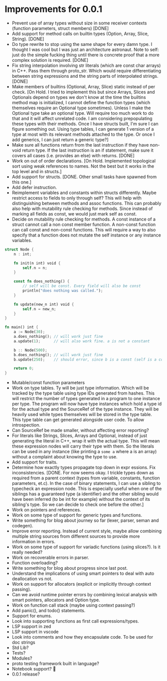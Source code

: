 # Improvements for 0.0.1
- Prevent use of array types without size in some receiver contexts (function parameters, struct members) [DONE]
- Add support for method calls on builtin types (Option, Array, Slice, String). [DONE]
- Do type rewrite to stop using the same shape for every damn type. I thought I was cool but I was just an architecture astronaut. Note to self: just do the simple fucking thing until there is concrete proof that a more complex solution is required. [DONE]
- Fix string interpolation involving str literals (which are const char arrays) in C++. Pass them through proto_str. Which would require differentiating between string expressions and the string parts of interpolated strings. [DONE]
- Make members of builtins (Optional, Array, Slice) static instead of per check. [On Hold. I tried to implement this but since Arrays, Slices and Optionals depend on types we don't know at the time the builtins method map is initialized, I cannot define the function types (which themselves require an Optional type sometimes). Unless I make the Optional type take an optional type. Will require too much work to do that and it will affect unrelated code. I am considering prepopulating these types with their methods. Once I have structs built, I'm sure I can figure something out. Using type tables, I can generate 1 version of a type at most with its relevant methods attached to the type. Or once I add generics, I can just return a generic type?]
- Make sure all functions return from the last instruction if they have non-void return type. If the last instruction is an if statement, make sure it covers all cases (i.e. provides an else) with returns. [DONE]
- Work on out of order declarations. [On Hold. Implemented topological sort using weak references to names. Not the best but it works in the top level and in structs.]
- Add support for structs. [DONE. Other small tasks have spawned from this one.]
- Add defer instruction.
- Reimplement variables and constants within structs differently. Maybe restrict access to fields to only through self? This will help with distinguishing between methods and assoc functions. This can probably also help with mutability rule checking for methods. Since instead of marking all fields as const, we would just mark self as const.
- Decide on mutability rule checking for methods. A const instance of a struct cannot call a non const member function. A non-const function can call const and non-const functions. This will require a way to also specify that a function does not mutate the self instance or any instance variables.
```rs
struct Node {
    n : int;

    fn init(n int) void {
        self.n = n;
    }

    const fn does_nothing() {
        // self will be const. Every field will also be const
        println("does nothing was called.");
    }

    fn update(new_n int) void {
        self.n = new_n;
    }
}

fn main() int {
    a := Node(30);
    a.does_nothing(); // will work just fine
    a.update(1);      // will also work fine. a is not a constant

    b :: Node(500);
    b.does_nothing(); // will work just fine
    b.update(250);    // should error, since b is a const (self is a const)

    return 0;
}
```
- Mutable/const function parameters
- Work on type tables. Ty will be just type information. Which will be tracked by the type table using type IDs generated from hashes. This will restrict the number of types generated in a program to one instance per type. The program will now have type instances which hold a type id for the actual type and the SourceRef of the type instance. They will be heavily used while types themselves will be stored in the type table. This type table can get generated alongside user code. To allow introspection.
- Can SourceRef be made smaller, without affecting error reporting?
- For literals like Strings, Slices, Arrays and Optional, instead of just generating the literal in C++, wrap it with the actual type. This will mean these expression nodes will carry their type with them. So the literals can be used in any instance (like printing a `some a` where a is an array) without a complaint about knowing the type to use.
- Add support for traits.
- Determine how exactly types propagate top down in expr essions. Fix inconsistencies. [DONE. For now seems okay. I trickle types down as required from a parent context (types from variable, constants, function parameters, et.c). In the case of binary statements, I can use a sibling to typecheck an expression node. This is especially useful when one of the siblings has a guaranteed type (a identifier) and the other sibling would have been inferred (to be int for example) without the context of its sibling's type. So we can decide to check one before the other.]
- Work on pointers and references.
- Work on some type of support for generic types and functions.
- Write something for blog about journey so far (lexer, parser, seman and codegen).
- Improve error reporting. Instead of current style, maybe allow combining multiple string sources from different sources to provide more information in errors.
- Work on some type of support for variadic functions (using slices?). Is it really needed?
- Work on recoverable errors in parser.
- Function overloading?
- Write something for blog about progress since last post.
- Understand the implications of using smart pointers to deal with auto deallocation vs not.
- Work on support for allocators (explicit or implicitly through context passing).
- Can we avoid runtime pointer errors by combining lexical analysis with smart pointers, allocators and Option type.
- Work on function call stack (maybe using context passing?)
- Add panic(), and todo() statements.
- Support for enums.
- Look into supporting functions as first call expressions/types.
- LSP support in zed
- LSP support in vscode
- Look into comments and how they encapsulate code. To be used for doc strings
- Std Lib?
- Tests?
- Modules?
- proto testing framework built in language?
- Notebook support? 👀
- 0.0.1 release?
